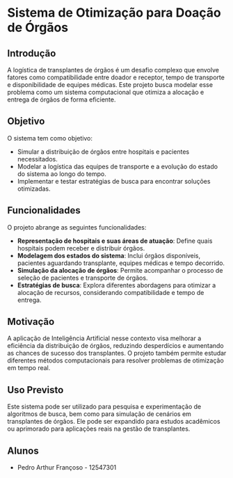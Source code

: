 
# Sistema de Otimização para Doação de Órgãos

## Introdução

A logística de transplantes de órgãos é um desafio complexo que envolve fatores como compatibilidade entre doador e receptor, tempo de transporte e disponibilidade de equipes médicas. Este projeto busca modelar esse problema como um sistema computacional que otimiza a alocação e entrega de órgãos de forma eficiente.

## Objetivo

O sistema tem como objetivo:
- Simular a distribuição de órgãos entre hospitais e pacientes necessitados.
- Modelar a logística das equipes de transporte e a evolução do estado do sistema ao longo do tempo.
- Implementar e testar estratégias de busca para encontrar soluções otimizadas.

## Funcionalidades

O projeto abrange as seguintes funcionalidades:
- **Representação de hospitais e suas áreas de atuação**: Define quais hospitais podem receber e distribuir órgãos.
- **Modelagem dos estados do sistema**: Inclui órgãos disponíveis, pacientes aguardando transplante, equipes médicas e tempo decorrido.
- **Simulação da alocação de órgãos**: Permite acompanhar o processo de seleção de pacientes e transporte de órgãos.
- **Estratégias de busca**: Explora diferentes abordagens para otimizar a alocação de recursos, considerando compatibilidade e tempo de entrega.

## Motivação

A aplicação de Inteligência Artificial nesse contexto visa melhorar a eficiência da distribuição de órgãos, reduzindo desperdícios e aumentando as chances de sucesso dos transplantes. O projeto também permite estudar diferentes métodos computacionais para resolver problemas de otimização em tempo real.

## Uso Previsto

Este sistema pode ser utilizado para pesquisa e experimentação de algoritmos de busca, bem como para simulação de cenários em transplantes de órgãos. Ele pode ser expandido para estudos acadêmicos ou aprimorado para aplicações reais na gestão de transplantes.

## Alunos

- Pedro Arthur Françoso - 12547301
